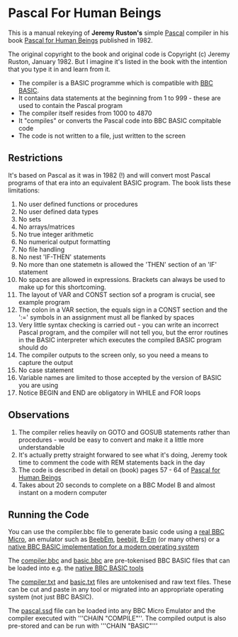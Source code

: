 # Pascal For Human Beings

This is a manual rekeying of **Jeremy Ruston's** simple [Pascal](https://en.wikipedia.org/wiki/Pascal_%28programming_language%29) compiler in his book [Pascal for Human Beings](file:///C:/Users/Andrew/Downloads/Pascal-for-Human-Beings-1982.pdf) published in 1982.

The original copyright to the book and original code is Copyright (c) Jeremy Ruston, January 1982. But I imagine it's listed in the book with the intention that you type it in and learn from it.

- The compiler is a BASIC programme which is compatible with [BBC BASIC](https://en.wikipedia.org/wiki/BBC_BASIC).
- It contains data statements at the beginning from 1 to 999 - these are used to contain the Pascal program
- The compiler itself resides from 1000 to 4870
- It "compiles" or converts the Pascal code into BBC BASIC compitable code
- The code is not written to a file, just written to the screen

## Restrictions 

It's based on Pascal as it was in 1982 (!) and will convert most Pascal programs of that era into an equivalent BASIC program.  The book lists these limitations:

1. No user defined functions or procedures
2. No user defined data types
3. No sets
4. No arrays/matrices
5. No true integer arithmetic
6. No numerical output formatting
7. No file handling
8. No nest 'IF-THEN' statements
9. No more than one statemetn is allowed the 'THEN' section of an 'IF' statement
10. No spaces are allowed in expressions. Brackets can always be used to make up for this shortcoming.
11. The layout of VAR and CONST section sof a program is crucial, see example program
12. The colon in a  VAR section, the equals sign in a CONST section and the ':=' symbols in an assignment must all be flanked by spaces
13. Very little syntax checking is carried out - you can write an incorrect Pascal program, and the compiler will not tell you, but the error routines in the BASIC interpreter which executes the compiled BASIC program should do
14. The compiler outputs to the screen only, so you need a means to capture the output
15. No case statement
16. Variable names are limited to those accepted by the version of BASIC you are using
17. Notice BEGIN and END are obligatory in WHILE and FOR loops

## Observations

1. The compiler relies heavily on GOTO and GOSUB statements rather than procedures - would be easy to convert and make it a little more understandable
2. It's actually pretty straight forwared to see what it's doing, Jeremy took time to comment the code with REM statements back in the day
3. The code is described in detail on (book) pages 57 - 64 of [Pascal for Human Beings](https://archive.org/download/pascal-for-human-beings/Pascal-for-Human-Beings-1982.pdf)
4. Takes about 20 seconds to complete on a BBC Model B and almost instant on a modern computer


## Running the Code

You can use the compiler.bbc file to generate basic code using a [real BBC Micro](https://en.wikipedia.org/wiki/BBC_Micro), an emulator such as [BeebEm](http://www.mkw.me.uk/beebem/), [beebjit](https://github.com/scarybeasts/beebjit), [B-Em](https://github.com/stardot/b-em) (or many others) or a [native BBC BASIC implementation for a modern operating system](https://www.bbcbasic.co.uk/bbcbasic.html)

The [compiler.bbc](https://github.com/ajgbarnes/bbc-micro-pascal-compiler/blob/master/compiler.bbc) and [basic.bbc](https://github.com/ajgbarnes/bbc-micro-pascal-compiler/blob/master/basic.bbc) are pre-tokenised BBC BASIC files that can be loaded into e.g. the [native BBC BASIC tools](https://www.bbcbasic.co.uk/bbcbasic.html)

The [compiler.txt](https://github.com/ajgbarnes/bbc-micro-pascal-compiler/blob/master/compier.txt) and [basic.txt](https://github.com/ajgbarnes/bbc-micro-pascal-compiler/blob/master/basic.txt) files are untokenised and raw text files. These can be cut and paste in any tool or migrated into an appropriate operating system (not just BBC BASIC).

The [pascal.ssd](https://github.com/ajgbarnes/bbc-micro-pascal-compiler/blob/master/pascal.ssd) file can be loaded into any BBC Micro Emulator and the compiler executed with '''CHAIN "COMPILE"''.  The compiled output is also pre-stored and can be run with '''CHAIN "BASIC"'''

